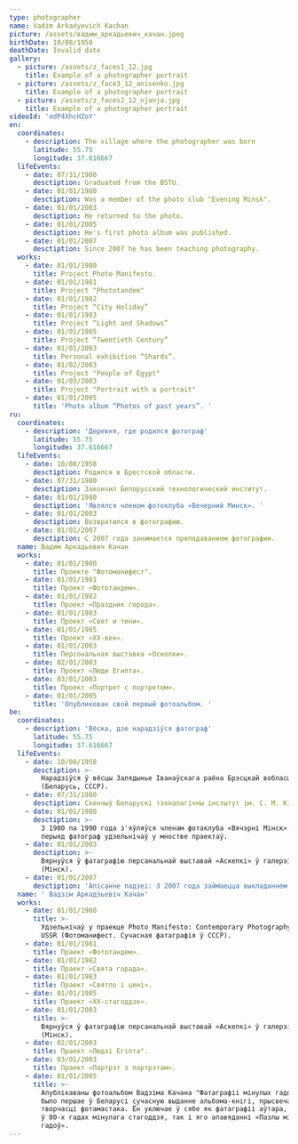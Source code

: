 ```yaml
---
type: photographer
name: Vadim Arkadyevich Kachan
picture: /assets/вадим_аркадьевич_качан.jpeg
birthDate: 10/08/1958
deathDate: Invalid date
gallery:
  - picture: /assets/z_faces1_12.jpg
    title: Example of a photographer portrait
  - picture: /assets/z_face3_12_anisenko.jpg
    title: Example of a photographer portrait
  - picture: /assets/z_faces2_12_njanja.jpg
    title: Example of a photographer portrait
videoId: 'odP4XhcHZoY'
en:
  coordinates:
    - description: The village where the photographer was born
      latitude: 55.75
      longitude: 37.616667
  lifeEvents:
    - date: 07/31/1980
      desctiption: Graduated from the BSTU.
    - date: 01/01/1980
      desctiption: Was a member of the photo club "Evening Minsk".
    - date: 01/01/2003
      desctiption: He returned to the photo.
    - date: 01/01/2005
      desctiption: He's first photo album was published.
    - date: 01/01/2007
      desctiption: Since 2007 he has been teaching photography.
  works:
    - date: 01/01/1980
      title: Project Photo Manifesto.
    - date: 01/01/1981
      title: Project "Phototandem"
    - date: 01/01/1982
      title: Project “City Holiday”
    - date: 01/01/1983
      title: Project “Light and Shadows”
    - date: 01/01/1985
      title: Project “Twentieth Century”
    - date: 01/01/2003
      title: Personal exhibition “Shards”.
    - date: 01/02/2003
      title: Project "People of Egypt"
    - date: 01/03/2003
      title: Project "Portrait with a portrait"
    - date: 01/01/2005
      title: 'Photo album “Photos of past years”. '
ru:
  coordinates:
    - description: 'Деревня, где родился фотограф'
      latitude: 55.75
      longitude: 37.616667
  lifeEvents:
    - date: 10/08/1958
      desctiption: Родился в Брестской области.
    - date: 07/31/1980
      desctiption: Закончил Белорусский технологический институт.
    - date: 01/01/1980
      desctiption: 'Являлся членом фотоклуба «Вечерний Минск». '
    - date: 01/01/2003
      desctiption: Возвратился в фотографию.
    - date: 01/01/2007
      desctiption: С 2007 года занимается преподаванием фотографии.
  name: Вадим Аркадьевич Качан
  works:
    - date: 01/01/1980
      title: Проекте "Фотоманифест".
    - date: 01/01/1981
      title: Проект «Фототандем».
    - date: 01/01/1982
      title: Проект «Праздник города».
    - date: 01/01/1983
      title: Проект «Свет и тени».
    - date: 01/01/1985
      title: Проект «ХХ-век».
    - date: 01/01/2003
      title: Персональная выставка «Осколки».
    - date: 02/01/2003
      title: Проект «Люди Египта».
    - date: 03/01/2003
      title: Проект «Портрет с портретом».
    - date: 01/01/2005
      title: 'Опубликован свой первый фотоальбом. '
be:
  coordinates:
    - description: 'Вёска, дзе нарадзіўся фатограф'
      latitude: 55.75
      longitude: 37.616667
  lifeEvents:
    - date: 10/08/1958
      desctiption: >-
        Нарадзіўся ў вёсцы Залядынье Іванаўскага раёна Брэсцкай вобласці
        (Беларусь, СССР).
    - date: 07/31/1980
      desctiption: Скончыў Беларускі тэхналагічны інстытут ім. С. М. Кірава ў Мінску.
    - date: 01/01/1980
      desctiption: >-
        З 1980 па 1990 года з'яўляўся членам фотаклуба «Вячэрні Мінск». У гэты
        перыяд фатограф удзельнічаў у мностве праектаў.
    - date: 01/01/2003
      desctiption: >-
        Вярнуўся ў фатаграфію персанальнай выставай «Аскепкі» ў галерэі «NOVA»
        (Мінск).
    - date: 01/01/2007
      desctiption: 'Апісанне падзеі: З 2007 года займаецца выкладаннем фатаграфіі.'
  name: ' Вадзім Аркадзьевіч Качан'
  works:
    - date: 01/01/1980
      title: >-
        Удзельнічаў у праекце Photo Manifesto: Contemporary Photography in the
        USSR (Фотоманифест. Сучасная фатаграфія ў СССР).
    - date: 01/01/1981
      title: Праект «Фототандем».
    - date: 01/01/1982
      title: Праект «Свята горада».
    - date: 01/01/1983
      title: Праект «Святло і цені».
    - date: 01/01/1985
      title: Праект «ХХ-стагоддзе».
    - date: 01/01/2003
      title: >-
        Вярнуўся ў фатаграфію персанальнай выставай «Аскепкі» ў галерэі «NOVA»
        (Мінск).
    - date: 02/01/2003
      title: Праект «Людзі Егіпта".
    - date: 03/01/2003
      title: Праект «Партрэт з партрэтам».
    - date: 01/01/2005
      title: >-
        Апублікаваны фотоальбом Вадзіма Качана "Фатаграфіі мінулых гадоў». Гэта
        было першае ў Беларусі сучасную выданне альбома-кнігі, прысвечанага
        творчасці фотамастака. Ён уключае ў сябе як фатаграфіі аўтара, зробленыя
        ў 80-х гадах мінулага стагоддзя, так і яго апавяданні «Пазлы мінулых
        гадоў».
---
```


